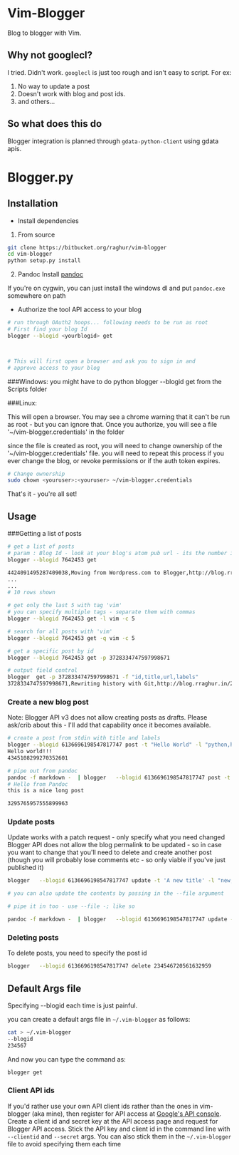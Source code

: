 # Vim-Blogger

Blog to blogger with Vim.


## Why not googlecl?
I tried. Didn't work. `googlecl` is just too rough and isn't easy to script. For ex:

1. No way to update a post
2. Doesn't work with blog and post ids.
3. and others...

## So what does this do
Blogger integration is planned through `gdata-python-client` using gdata apis.


# Blogger.py

## Installation

* Install dependencies

1. From source

~~~bash
git clone https://bitbucket.org/raghur/vim-blogger
cd vim-blogger
python setup.py install

~~~
2. Pandoc
Install [pandoc](http://johnmacfarlane.net/pandoc/installing.html)

If you're on cygwin, you can just install the windows dl and put `pandoc.exe` somewhere on path

* Authorize the tool API access to your blog

~~~bash
# run through OAuth2 hoops... following needs to be run as root
# First find your blog Id
blogger --blogid <yourblogid> get



# This will first open a browser and ask you to sign in and 
# approve access to your blog
~~~

###Windows: 
you might have to do python blogger --blogid <yourblogid> get from the Scripts folder

###Linux:

This will open a browser. You may see a chrome warning that it can't 
be run as root - but you can ignore that.
Once you authorize, you will see a file '~/vim-blogger.credentials' in the folder

since the file is created as root, you will need to change ownership of the 
'~/vim-blogger.credentials' file. 
you will need to repeat  this process if you ever change the blog, or revoke 
permissions or if the auth token expires.

~~~bash
# Change ownership
sudo chown <youruser>:<youruser> ~/vim-blogger.credentials 
~~~

That's it - you're all set!


## Usage

###Getting a list of posts
~~~bash
# get a list of posts
# param : Blog Id - look at your blog's atom pub url - its the number in the url.
blogger --blogid 7642453 get 

4424091495287409038,Moving from Wordpress.com to Blogger,http://blog.rraghur.in/2013/08/moving-from-wordpresscom-to-blogger.html
...
...
# 10 rows shown

# get only the last 5 with tag 'vim'
# you can specify multiple tags - separate them with commas
blogger --blogid 7642453 get -l vim -c 5

# search for all posts with 'vim'
blogger --blogid 7642453 get -q vim -c 5

# get a specific post by id
blogger --blogid 7642453 get -p 3728334747597998671

# output field control
blogger  get -p 3728334747597998671 -f "id,title,url,labels"
3728334747597998671,Rewriting history with Git,http://blog.rraghur.in/2012/12/rewriting-history-with-git.html,[u'git', u'HOWTO', u'Tips']
~~~

### Create a new blog post

Note: Blogger API v3 does not allow creating posts as drafts. Please ask/crib about this - I'll add that capability once it becomes available.

~~~bash
# create a post from stdin with title and labels
blogger --blogid 6136696198547817747 post -t "Hello World" -l "python,hello" -
Hello world!!!
4345108299270352601

# pipe out from pandoc
pandoc -f markdown -  | blogger   --blogid 6136696198547817747 post -t 'Hello from Pandoc' 
# Hello from Pandoc
this is a nice long post

3295765957555899963
~~~

### Update posts

Update works with a patch request - only specify what you need changed
Blogger API does not allow the blog permalink to be updated - so in case you want to change that you'll need to delete and create another post (though you will probably lose comments etc - so only viable if you've just published it)

~~~bash
blogger   --blogid 6136696198547817747 update -t 'A new title' -l "new,labels" 3295765957555899963

# you can also update the contents by passing in the --file argument

# pipe it in too - use --file -; like so

pandoc -f markdown -  | blogger   --blogid 6136696198547817747 update -t 'Hello from Pandoc' --file - 3295765957555899963 
~~~

### Deleting posts

To delete posts, you need to specify the post id

~~~bash
blogger   --blogid 6136696198547817747 delete 234546720561632959 
~~~

## Default Args file
Specifying --blogid each time is just painful.

you can create a default args file in `~/.vim-blogger` as follows:

~~~bash
cat > ~/.vim-blogger
--blogid
234567
~~~

And now you can type the command as:

~~~bash
blogger get
~~~

### Client API ids
If you'd rather use your own API client ids rather than the ones in vim-blogger (aka mine), then register for API 
access at [Google's API console](https://code.google.com/apis/console). Create a client id and secret key at the API access 
page and request for Blogger API access. Stick the API key and client id in the command line with `--clientid` and `--secret`
args. You can also stick them in the `~/.vim-blogger` file to avoid specifying them each time
